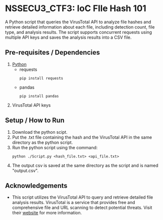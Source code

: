 # NSSECU3_CTF3: IoC FIle Hash 101

A Python script that queries the VirusTotal API to analyze file hashes and retrieve detailed information about each file, including detection count, file type, and analysis results. The script supports concurrent requests using multiple API keys and saves the analysis results into a CSV file.


## Pre-requisites / Dependencies
1) [Python](https://www.python.org/downloads/)
    - requests  
        ```
        pip install requests
        ```
    - pandas
        ```
        pip install pandas
        ```
2) VirusTotal API keys

## Setup / How to Run
1) Download the python scipt.
2) Put the .txt file containing the hash and the VirusTotal API in the same directory as the python script.
3) Run the python script using the command:
    ```
    python ./Script.py <hash_file.txt> <api_file.txt>
    ```
4) The output csv is saved at the same directory as the script and is named "output.csv".

## Acknowledgements
- This script utilizes the VirusTotal API to query and retrieve detailed file analysis results. VirusTotal is a service that provides free and comprehensive file and URL scanning to detect potential threats. Visit their [website](https://docs.virustotal.com/reference/overview) for more information.

